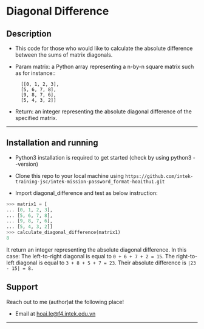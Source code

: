 
# Diagonal Difference

## Description

- This code for those who would like to calculate the absolute difference between the sums of matrix diagonals.
- Param matrix: a Python array representing a n-by-n square matrix such
    as for instance::

        [[0, 1, 2, 3],
        [5, 6, 7, 8],
        [9, 8, 7, 6],
        [5, 4, 3, 2]]
- Return: an integer representing the absolute diagonal difference of the specified matrix.
---

## Installation and running

- Python3 installation is required to get started (check by using python3 --version)
- Clone this repo to your local machine using `https://github.com/intek-training-jsc/intek-mission-password_format-hoaithu1.git`

- Import diagonal_difference and test as below instruction:

```python
>>> matrix1 = [
... [0, 1, 2, 3],
... [5, 6, 7, 8],
... [9, 8, 7, 6],
... [5, 4, 3, 2]]
>>> calculate_diagonal_difference(matrix1)
8
```
It return an integer representing the absolute diagonal difference.
In this case: The left-to-right diagonal is equal to `0 + 6 + 7 + 2 = 15`. The right-to-left diagonal is equal to `3 + 8 + 5 + 7 = 23`. Their absolute difference is `|23 - 15| = 8.`

## Support

Reach out to me (author)at the following place!

- Email at hoai.le@f4.intek.edu.vn
---
